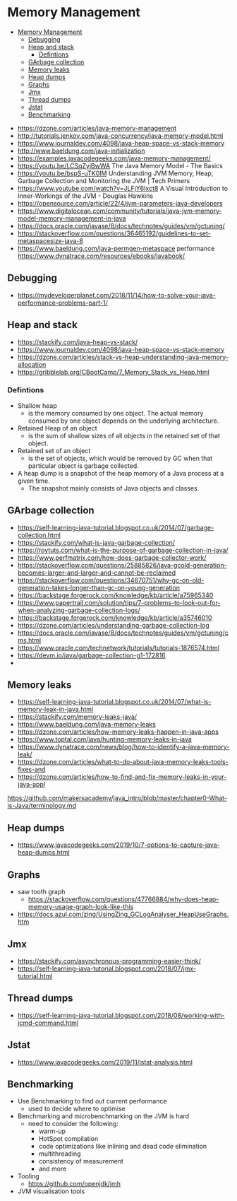 # Memory Management

<!-- TOC depthFrom:1 depthTo:6 withLinks:1 updateOnSave:1 orderedList:0 -->

- [Memory Management](#memory-management)
	- [Debugging](#debugging)
	- [Heap and stack](#heap-and-stack)
		- [Defintions](#defintions)
	- [GArbage collection](#garbage-collection)
	- [Memory leaks](#memory-leaks)
	- [Heap dumps](#heap-dumps)
	- [Graphs](#graphs)
	- [Jmx](#jmx)
	- [Thread dumps](#thread-dumps)
	- [Jstat](#jstat)
	- [Benchmarking](#benchmarking)

<!-- /TOC -->

- https://dzone.com/articles/java-memory-management
- http://tutorials.jenkov.com/java-concurrency/java-memory-model.html
- https://www.journaldev.com/4098/java-heap-space-vs-stack-memory
- http://www.baeldung.com/java-initialization
- https://examples.javacodegeeks.com/java-memory-management/
- https://youtu.be/LCSqZyjBwWA The Java Memory Model - The Basics
- https://youtu.be/bspS-uTK0IM Understanding JVM Memory, Heap, Garbage Collection and Monitoring the JVM | Tech Primers
- https://www.youtube.com/watch?v=JLFjY6Ixct8 A Visual Introduction to Inner-Workings of the JVM - Douglas Hawkins
- https://opensource.com/article/22/4/jvm-parameters-java-developers
- https://www.digitalocean.com/community/tutorials/java-jvm-memory-model-memory-management-in-java
- https://docs.oracle.com/javase/8/docs/technotes/guides/vm/gctuning/
- https://stackoverflow.com/questions/36465192/guidelines-to-set-metaspacesize-java-8
- https://www.baeldung.com/java-permgen-metaspace
performance https://www.dynatrace.com/resources/ebooks/javabook/

## Debugging

- https://mydeveloperplanet.com/2018/11/14/how-to-solve-your-java-performance-problems-part-1/

## Heap and stack

- https://stackify.com/java-heap-vs-stack/
- https://www.journaldev.com/4098/java-heap-space-vs-stack-memory
- https://dzone.com/articles/stack-vs-heap-understanding-java-memory-allocation
- https://gribblelab.org/CBootCamp/7_Memory_Stack_vs_Heap.html


### Defintions

- Shallow heap
  - is the memory consumed by one object. The actual memory consumed by one object depends on the underlying architecture.
- Retained Heap of an object
  - is the sum of shallow sizes of all objects in the retained set of that object.
- Retained set of an object
  - is the set of objects, which would be removed by GC when that particular object is garbage collected.
- A heap dump is a snapshot of the heap memory of a Java process at a given time.
  - The snapshot mainly consists of Java objects and classes.

## GArbage collection

- https://self-learning-java-tutorial.blogspot.co.uk/2014/07/garbage-collection.html
- https://stackify.com/what-is-java-garbage-collection/
- https://roytuts.com/what-is-the-purpose-of-garbage-collection-in-java/
- https://www.perfmatrix.com/how-does-garbage-collector-work/
- https://stackoverflow.com/questions/25885826/java-gcold-generation-becomes-larger-and-larger-and-cannot-be-reclaimed
- https://stackoverflow.com/questions/34670751/why-gc-on-old-generation-takes-longer-than-gc-on-young-generation
- https://backstage.forgerock.com/knowledge/kb/article/a75965340
- https://www.papertrail.com/solution/tips/7-problems-to-look-out-for-when-analyzing-garbage-collection-logs/
- https://backstage.forgerock.com/knowledge/kb/article/a35746010
- https://dzone.com/articles/understanding-garbage-collection-log
- https://docs.oracle.com/javase/8/docs/technotes/guides/vm/gctuning/cms.html
- https://www.oracle.com/technetwork/tutorials/tutorials-1876574.html
- https://devm.io/java/garbage-collection-g1-172816
- 
## Memory leaks

- https://self-learning-java-tutorial.blogspot.co.uk/2014/07/what-is-memory-leak-in-java.html
- https://stackify.com/memory-leaks-java/
- https://www.baeldung.com/java-memory-leaks
- https://dzone.com/articles/how-memory-leaks-happen-in-java-apps
- https://www.toptal.com/java/hunting-memory-leaks-in-java
- https://www.dynatrace.com/news/blog/how-to-identify-a-java-memory-leak/
- https://dzone.com/articles/what-to-do-about-java-memory-leaks-tools-fixes-and
- https://dzone.com/articles/how-to-find-and-fix-memory-leaks-in-your-java-appl


https://github.com/makersacademy/java_intro/blob/master/chapter0-What-is-Java/terminology.md


## Heap dumps

- https://www.javacodegeeks.com/2019/10/7-options-to-capture-java-heap-dumps.html


## Graphs

- saw tooth graph
  - https://stackoverflow.com/questions/47766884/why-does-heap-memory-usage-graph-look-like-this
- https://docs.azul.com/zing/UsingZing_GCLogAnalyser_HeapUseGraphs.htm

## Jmx

- https://stackify.com/asynchronous-programming-easier-think/
- https://self-learning-java-tutorial.blogspot.com/2018/07/jmx-tutorial.html

## Thread dumps

- https://self-learning-java-tutorial.blogspot.com/2018/08/working-with-jcmd-command.html

## Jstat

- https://www.javacodegeeks.com/2019/11/jstat-analysis.html

## Benchmarking

- Use Benchmarking to find out current performance
	- used to decide where to optimise
- Benchmarking and microbenchmarking on the JVM is hard
	- need to consider the following:
		- warm-up
		- HotSpot compilation
		- code optimizations like inlining and dead code elimination
		- multithreading
		- consistency of measurement
		- and more
- Tooling
	- https://github.com/openjdk/jmh
- JVM visualisation tools
